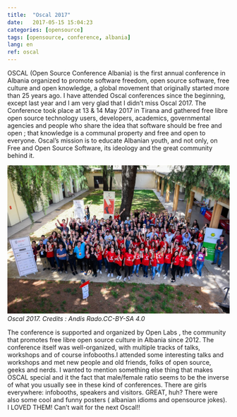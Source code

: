 ```yaml
---
title:  "Oscal 2017"
date:   2017-05-15 15:04:23
categories: [opensource]
tags: [opensource, conference, albania]
lang: en
ref: oscal
---
```

OSCAL (Open Source Conference Albania) is the first annual conference in Albania organized to promote software freedom, open source software, free culture and open knowledge, a global movement that originally started more than 25 years ago.
I have attended Oscal conferences since the beginning, except  last year and I am very glad that I didn’t miss  Oscal 2017.
The Conference took place at 13 & 14 May 2017 in Tirana and  gathered free libre open source technology users, developers, academics, governmental agencies and people who share the idea that software should be free and open ; that knowledge is a communal property and free and open to everyone.
Oscal’s mission is to educate Albanian youth, and not only, on Free and Open Source Software, its ideology and the great community behind it.

![Oscal 2017](/images/oscal2017.jpg "Oscal Group Photo ")
*Oscal 2017. Credits : Andis Rado.CC-BY-SA 4.0*

The conference is supported and organized by Open Labs , the community that promotes free libre open source culture in Albania since 2012.
The conference itself was well-organized, with multiple tracks of talks, workshops and of course infobooths.I attended some interesting talks and workshops and met new people and old friends, folks of open source, geeks and nerds.
I wanted to mention something else thing that makes OSCAL special and it the fact that male/female ratio seems to be the inverse of what you usually see in these kind of conferences. There are girls everywhere: infobooths, speakers and visitors. GREAT, huh?
There were also some cool and funny  posters ( albanian idioms and opensource jokes). I LOVED THEM!
Can’t wait for the next Oscal!!